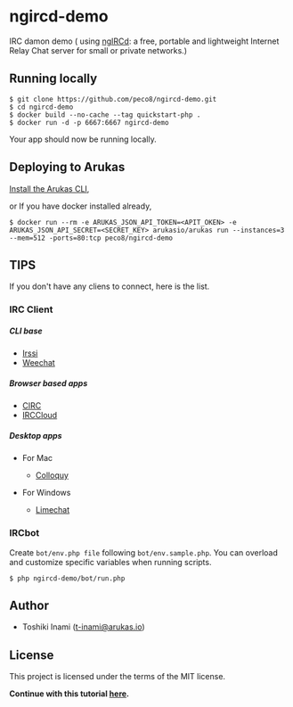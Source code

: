 # ngircd-demo 
IRC damon demo ( using [ngIRCd](http://ngircd.barton.de/): a free, portable and lightweight Internet Relay Chat server for small or private networks.) 

## Running locally

```
$ git clone https://github.com/peco8/ngircd-demo.git
$ cd ngircd-demo
$ docker build --no-cache --tag quickstart-php .
$ docker run -d -p 6667:6667 ngircd-demo
```
Your app should now be running locally.

## Deploying to Arukas

[Install the Arukas CLI](https://github.com/arukasio/cli),

or If you have docker installed already,
```
$ docker run --rm -e ARUKAS_JSON_API_TOKEN=<APIT_OKEN> -e ARUKAS_JSON_API_SECRET=<SECRET_KEY> arukasio/arukas run --instances=3 --mem=512 -ports=80:tcp peco8/ngircd-demo
```
## TIPS
If you don't have any cliens to connect, here is the list.

### IRC Client
##### CLI base
- [Irssi](https://irssi.org/)
- [Weechat](https://weechat.org/)

##### Browser based apps
- [CIRC](https://chrome.google.com/webstore/detail/circ/bebigdkelppomhhjaaianniiifjbgocn)
- [IRCCloud](https://www.irccloud.com)

##### Desktop apps

- For Mac
  - [Colloquy](http://colloquy.info/)

- For Windows
  - [Limechat](http://limechat.net/)

### IRCbot
Create `bot/env.php file` following `bot/env.sample.php`.
You can overload and customize specific variables when running scripts.

`$ php ngircd-demo/bot/run.php`

## Author

* Toshiki Inami (<t-inami@arukas.io>)

## License

This project is licensed under the terms of the MIT license.

**Continue with this tutorial [here](/).**

